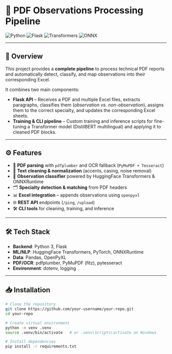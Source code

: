 # 📑 PDF Observations Processing Pipeline

![Python](https://img.shields.io/badge/Python-3.10+-blue.svg)
![Flask](https://img.shields.io/badge/Flask-3.1-brightgreen.svg)
![Transformers](https://img.shields.io/badge/HuggingFace-Transformers-orange.svg)
![ONNX](https://img.shields.io/badge/ONNXRuntime-✓-lightgrey.svg)

---

## 📌 Overview
This project provides a **complete pipeline** to process technical PDF reports and automatically detect, classify, and map observations into their corresponding Excel.

It combines two main components:

- **Flask API** – Receives a PDF and multiple Excel files, extracts paragraphs, classifies them (*observation vs. non-observation*), assigns them to the correct specialty, and updates the corresponding Excel sheets.  
- **Training & CLI pipeline** – Custom training and inference scripts for fine-tuning a Transformer model (DistilBERT multilingual) and applying it to cleaned PDF blocks.

---

## ⚙️ Features
- 📄 **PDF parsing** with `pdfplumber` and OCR fallback (`PyMuPDF + Tesseract`)  
- 🧹 **Text cleaning & normalization** (accents, casing, noise removal)  
- 🤖 **Observation classifier** powered by HuggingFace Transformers & ONNXRuntime  
- 🗂 **Specialty detection & matching** from PDF headers  
- 📊 **Excel integration** – appends observations using `openpyxl`  
- 🌐 **REST API** endpoints (`/ping`, `/upload`)  
- 🛠 **CLI tools** for cleaning, training, and inference  

---

## 🛠 Tech Stack
- **Backend**: Python 3, Flask  
- **ML/NLP**: HuggingFace Transformers, PyTorch, ONNXRuntime  
- **Data**: Pandas, OpenPyXL  
- **PDF/OCR**: pdfplumber, PyMuPDF (fitz), pytesseract  
- **Environment**: dotenv, logging  

---

## 📥 Installation

```bash
# Clone the repository
git clone https://github.com/your-username/your-repo.git
cd your-repo

# Create virtual environment
python -m venv .venv
source .venv/bin/activate   # or .venv\Scripts\activate on Windows

# Install dependencies
pip install -r requirements.txt
